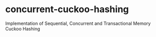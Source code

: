 # concurrent-cuckoo-hashing
Implementation of Sequential, Concurrent and Transactional Memory Cuckoo Hashing 
